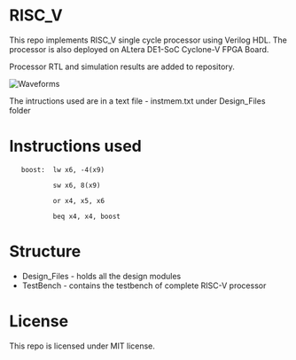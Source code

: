 # RISC_V

This repo implements RISC_V single cycle processor using Verilog HDL. The processor is also deployed on ALtera DE1-SoC Cyclone-V FPGA Board.

Processor RTL and simulation results are added to repository.

![Waveforms](https://github.com/ha007-aman/RISC_V/assets/73087518/5e2f1926-34e1-45e0-97f5-c5eb5b6ee268)

The intructions used are in a text file - instmem.txt under Design_Files folder

# Instructions used

       boost:  lw x6, -4(x9)
       
               sw x6, 8(x9)
       
               or x4, x5, x6
       
               beq x4, x4, boost

# Structure
- Design_Files - holds all the design modules
- TestBench - contains the testbench of complete RISC-V processor

# License
This repo is licensed under MIT license.

